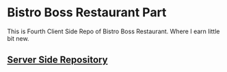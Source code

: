 # Bistro Boss Restaurant Part

This is Fourth Client Side Repo of Bistro Boss Restaurant. Where I earn little bit new.

## [Server Side Repository](https://github.com/ahnaf4D/bistro-boss-restaurant-server-04)
